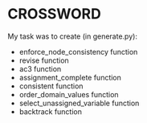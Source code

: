 # CROSSWORD
My task was to create (in generate.py):
-   enforce_node_consistency function
-   revise function
-   ac3 function
-   assignment_complete function
-   consistent function
-   order_domain_values function
-   select_unassigned_variable function
-   backtrack function